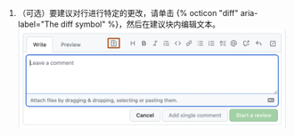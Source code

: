 1. （可选）要建议对行进行特定的更改，请单击 {% octicon "diff" aria-label="The diff symbol" %}，然后在建议块内编辑文本。 ![建议块](/assets/images/help/pull_requests/suggestion-block.png)

